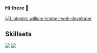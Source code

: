 ### Hi there 👋

<!--
**william-lindner/william-lindner** is a ✨ _special_ ✨ repository because its `README.md` (this file) appears on your GitHub profile.
-->

[![Linkedin: william-lindner-web-developer](https://img.shields.io/badge/linkedin-blue?style=for-the-badge&logo=Linkedin&logoColor=white&link=https://www.linkedin.com/in/william-lindner-web-developer/)](https://www.linkedin.com/in/william-lindner-web-developer/)

## Skillsets
![](https://img.shields.io/badge/PHP-informational?style=flat-square&logo=php&logoColor=white&color=8892BF) ![](https://img.shields.io/badge/Javascript-informational?style=flat-square&logo=javascript&logoColor=black&color=f7df1e)

